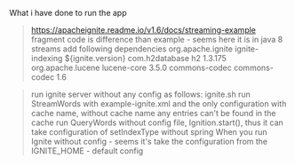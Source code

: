 What i have done to run the app
> https://apacheignite.readme.io/v1.6/docs/streaming-example fragment code is difference than example - seems here it is in java 8 streams
> add following dependencies
    <dependency>
       <groupId>org.apache.ignite</groupId>
       <artifactId>ignite-indexing</artifactId>
       <version>${ignite.version}</version>
     </dependency>
     <!-- h2 db-->
     <dependency>
       <groupId>com.h2database</groupId>
       <artifactId>h2</artifactId>
       <version>1.3.175</version>
     </dependency>
       <dependency>
           <groupId>org.apache.lucene</groupId>
           <artifactId>lucene-core</artifactId>
           <version>3.5.0</version>
       </dependency>
       <dependency>
           <groupId>commons-codec</groupId>
           <artifactId>commons-codec</artifactId>
           <version>1.6</version>
       </dependency>
       
> run ignite server without any config as follows: ignite.sh
> run StreamWords with example-ignite.xml and the only configuration with cache name, without cache name any entries can't be found in the cache
> run QueryWords without config file, Ignition.start(), thus it can take configuration of setIndexType without spring
When you run Ignite without config - seems it's take the configuration from the IGNITE_HOME - default config